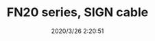 ﻿---
layout: post 
title: FN20 series, SIGN cable
tags: 
categories: wire-cable
overview: 
series: FN20
part_number: 20-20276-0
thumb_img: static/202003/309-thumb-20200326102126.jpg
small_img: static/202003/309-20200326102126.jpg
date: 2020/3/26 2:20:51
---



